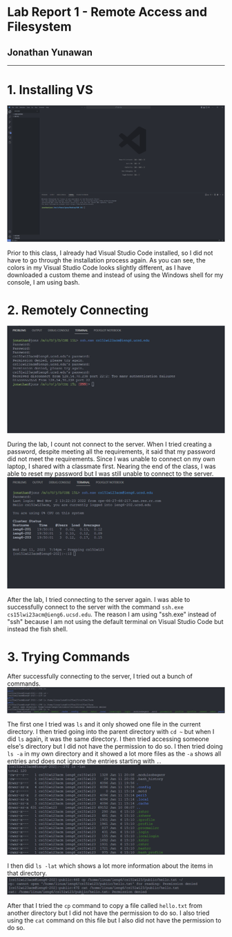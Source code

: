 # Lab Report 1 - Remote Access and Filesystem
## Jonathan Yunawan
---
# 1. Installing VS
![Visual Studio Code](./images/Lab_1_VS_Code.png)  

Prior to this class, I already had Visual Studio Code installed, so I did not have to go through the installation process again. As you can see, the colors in my Visual Studio Code looks slightly different, as I have downloaded a custom theme and instead of using the Windows shell for my console, I am using bash.

# 2. Remotely Connecting
![Unsuccessful Connection](./images/Lab_1_Unsuccessful_Connection.png)  

During the lab, I count not connect to the server. When I tried creating a password, despite meeting all the requirements, it said that my password did not meet the requirements. Since I was unable to connect on my own laptop, I shared with a classmate first. Nearing the end of the class, I was able to reset my password but I was still unable to connect to the server.
![Successful Connection](./images/Lab_1_Successful_Connection.png)  

After the lab, I tried connecting to the server again. I was able to successfully connect to the server with the command `ssh.exe cs15lwi23acm@ieng6.ucsd.edu`. The reason I am using "ssh.exe" instead of "ssh" because I am not using the default terminal on Visual Studio Code but instead the fish shell.

# 3. Trying Commands 
After successfully connecting to the server, I tried out a bunch of commands.
![Trying out Commands](./images/Lab_1_Commands_1.png)  

The first one I tried was `ls` and it only showed one file in the current directory. I then tried going into the parent directory with `cd ~` but when I did `ls` again, it was the same directory. I then tried accessing someone else's directory but I did not have the permission to do so. I then tried doing `ls -a` in my own directory and it showed a lot more files as the `-a` shows all entries and does not ignore the entries starting with `.`. 
![Trying out Commands](./images/Lab_1_Commands_2.png)  

I then did `ls -lat` which shows a lot more information about the items in that directory.
![Trying out Commands](./images/Lab_1_Commands_3.png)  

After that I tried the `cp` command to copy a file called `hello.txt` from another directory but I did not have the permission to do so. I also tried using the `cat` command on this file but I also did not have the permission to do so.
